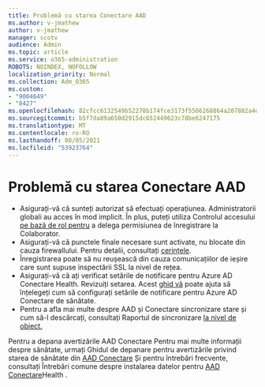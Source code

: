 ```yaml
---
title: Problemă cu starea Conectare AAD
ms.author: v-jmathew
author: v-jmathew
manager: scotv
audience: Admin
ms.topic: article
ms.service: o365-administration
ROBOTS: NOINDEX, NOFOLLOW
localization_priority: Normal
ms.collection: Adm_O365
ms.custom:
- "9004649"
- "8427"
ms.openlocfilehash: 82cfcc6132549b52278b174fce3173f5566268864a207882a4dd639cb8024ee3
ms.sourcegitcommit: b5f7da89a650d2915dc652449623c78be6247175
ms.translationtype: MT
ms.contentlocale: ro-RO
ms.lasthandoff: 08/05/2021
ms.locfileid: "53923764"
---
```

# <a name="problem-with-aad-connect-health"></a>Problemă cu starea Conectare AAD

- Asigurați-vă că sunteți autorizat să efectuați operațiunea. Administratorii globali au acces în mod implicit. În plus, puteți utiliza Controlul accesului [pe bază de rol pentru](https://docs.microsoft.com/azure/active-directory/connect-health/active-directory-aadconnect-health-operations) a delega permisiunea de înregistrare la Colaborator.
- Asigurați-vă că punctele finale necesare sunt activate, nu blocate din cauza firewallului. Pentru detalii, consultați [cerințele](https://docs.microsoft.com/azure/active-directory/hybrid/how-to-connect-health-agent-install).
- Înregistrarea poate să nu reușească din cauza comunicațiilor de ieșire care sunt supuse inspectării SSL la nivel de rețea.
- Asigurați-vă că ați verificat setările de notificare pentru Azure AD Conectare Health. Revizuiți setarea. Acest [ghid vă](https://docs.microsoft.com/azure/active-directory/hybrid/how-to-connect-health-operations) poate ajuta să înțelegeți cum să configurați setările de notificare pentru Azure AD Conectare de sănătate.
- Pentru a afla mai multe despre AAD și Conectare sincronizare stare și cum să-l descărcați, consultați Raportul de sincronizare [la nivel de obiect.](https://docs.microsoft.com/azure/active-directory/hybrid/how-to-connect-health-sync)

Pentru a depana avertizările AAD Conectare Pentru mai multe informații despre sănătate, urmați Ghidul de depanare pentru avertizările privind starea de sănătate din [AAD Conectare](https://docs.microsoft.com/azure/active-directory/hybrid/how-to-connect-health-data-freshness) Și pentru întrebări frecvente, consultați Întrebări comune despre instalarea datelor pentru [AAD Conectare](https://docs.microsoft.com/azure/active-directory/hybrid/reference-connect-health-faq)Health .
